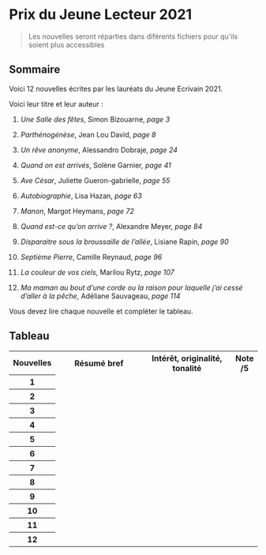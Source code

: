 # Prix du Jeune Lecteur 2021

> Les nouvelles seront réparties dans diférents fichiers pour qu'ils soient plus accessibles

## Sommaire

Voici 12 nouvelles écrites par les lauréats du Jeune Ecrivain 2021.

Voici leur titre et leur auteur :

1. *Une Salle des fêtes*, Simon Bizouarne, <i>page 3</i>

2. *Parthénogénèse*, Jean Lou David, <i>page 8</i>

3. *Un rêve anonyme*, Alessandro Dobraje, <i>page 24</i>

4. *Quand on est arrivés*, Solène Garnier, <i>page 41</i>

5. *Ave César*, Juliette Gueron-gabrielle, <i>page 55</i>

6. *Autobiographie*, Lisa Hazan, <i>page 63</i>

7. *Manon*, Margot Heymans, <i>page 72</i>

8. *Quand est-ce qu’on arrive ?*, Alexandre Meyer, <i>page 84</i>

9. *Disparaitre sous la broussaille de l’allée*, Lisiane Rapin, <i>page 90</i>

10. *Septième Pierre*, Camille Reynaud, <i>page 96</i>

11. *La couleur de vos ciels*, Marilou Rytz, <i>page 107</i>

12. *Ma maman au bout d’une corde ou la raison pour laquelle j’ai cessé d’aller à la pêche*, Adéliane Sauvageau, <i>page 114</i>

Vous devez lire chaque nouvelle et compléter le tableau.

## Tableau

<table width=100%>
	<tr>
		<th width=10%>Nouvelles</th>
		<th width=40%>Résumé bref</th>
		<th width=40%>Intérêt, originalité, tonalité</th>
		<th width=10%>Note /5</th>
	</tr>
	<tr>
		<th>1</th>
		<td></td>
		<td></td>
		<td></td>
	</tr>
	<tr>
		<th>2</th>
		<td></td>
		<td></td>
		<td></td>
	</tr>
	<tr>
		<th>3</th>
		<td></td>
		<td></td>
		<td></td>
	</tr>
	<tr>
		<th>4</th>
		<td></td>
		<td></td>
		<td></td>
	</tr>
	<tr>
		<th>5</th>
		<td></td>
		<td></td>
		<td></td>
	</tr>
	<tr>
		<th>6</th>
		<td></td>
		<td></td>
		<td></td>
	</tr>
	<tr>
		<th>7</th>
		<td></td>
		<td></td>
		<td></td>
	</tr>
	<tr>
		<th>8</th>
		<td></td>
		<td></td>
		<td></td>
	</tr>
	<tr>
		<th>9</th>
		<td></td>
		<td></td>
		<td></td>
	</tr>
	<tr>
		<th>10</th>
		<td></td>
		<td></td>
		<td></td>
	</tr>
	<tr>
		<th>11</th>
		<td></td>
		<td></td>
		<td></td>
	</tr>
	<tr>
		<th>12</th>
		<td></td>
		<td></td>
		<td></td>
	</tr>
</table>
